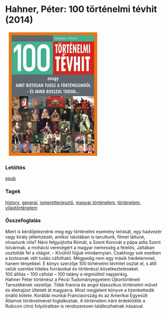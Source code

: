 # <a name="id_512">Hahner, Péter: 100 történelmi tévhit (2014)</a>
<img src="https://github.com/BercziSandor/calibre_lib/raw/main/main/Hahner%2C%20Peter/100%20tortenelmi%20tevhit%20%28512%29/cover.jpg" alt="cover" width="300"/>

### Letöltés
[epub](https://github.com/BercziSandor/calibre_lib/raw/main/main/Hahner%2C%20Peter/100%20tortenelmi%20tevhit%20%28512%29/100%20tortenelmi%20tevhit%20-%20Hahner%2C%20Peter.epub)

### Tagek
[history](https://github.com/berczisandor/calibre_lib/blob/main/main/_tags/history.md), [general](https://github.com/berczisandor/calibre_lib/blob/main/main/_tags/general.md), [ismeretterjesztő](https://github.com/berczisandor/calibre_lib/blob/main/main/_tags/ismeretterjeszt%c5%91.md), [magyar történelem](https://github.com/berczisandor/calibre_lib/blob/main/main/_tags/magyar%20t%c3%b6rt%c3%a9nelem.md), [történelem](https://github.com/berczisandor/calibre_lib/blob/main/main/_tags/t%c3%b6rt%c3%a9nelem.md), [világtörténelem](https://github.com/berczisandor/calibre_lib/blob/main/main/_tags/vil%c3%a1gt%c3%b6rt%c3%a9nelem.md)

### Összefoglalás
<div>
<p>Miért ​is kérdőjeleznénk meg egy történelmi esemény leírását, egy hadvezér vagy király jellemzését, amikor iskolában is tanultunk, filmet láttunk, olvastunk róla? Néró felgyújtotta Rómát, a Szent Koronát a pápa adta Szent Istvánnak, a mohácsi vereségért a magyar nemesség a felelős, Jaltában osztották fel a világot. – Kívülről fújjuk mindannyian. Csakhogy sok esetben a biztosnak vélt tudás cáfolható. Mégpedig nem egy másik hiedelemmel, hanem tényekkel. E könyv szerzője 100 történelmi tévhitet oszlat el, s állít velük szembe hiteles forrásokat és történészi következtetéseket.<br>100 állítás – 100 cáfolat – 100 talány a régmúlttól napjainkig.<br>Hahner Péter történész a Pécsi Tudományegyetem Újkortörténeti Tanszékének vezetője. Több francia és angol klasszikus történelmi művet és életrajzot ültetett át magyarra. Most megjelent könyve a tizenkettedik önálló kötete. Korábbi munkái Franciaország és az Amerikai Egyesült Államok történelmével foglalkoztak. A történelem iránt érdeklődők a Rubicon című folyóiratban is rendszeresen találkozhatnak írásaival.</p></div>


